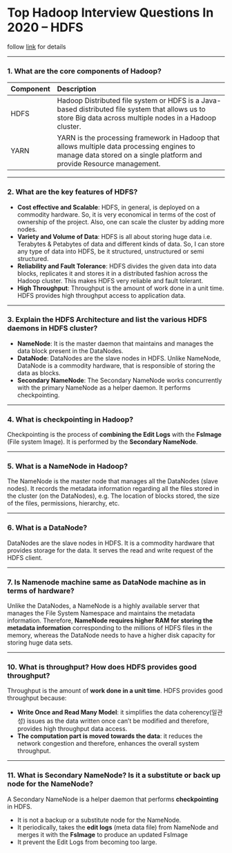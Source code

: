 # Top Hadoop Interview Questions In 2020 – HDFS

follow [link](https://www.edureka.co/blog/interview-questions/hadoop-interview-questions-hdfs-2/) for details

---
### 1. What are the core components of Hadoop?


|Component|Description|
|:---|:---|
|HDFS|Hadoop Distributed file system or HDFS is a Java-based distributed file system that allows us to store Big data across multiple nodes in a Hadoop cluster.|
|YARN|YARN is the processing framework in Hadoop that allows multiple data processing engines to manage data stored on a single platform and provide Resource management.|


---
### 2. What are the key features of HDFS?
- <b>Cost effective and Scalable</b>: HDFS, in general, is deployed on a commodity hardware. So, it is very economical in terms of the cost of ownership of the project. Also, one can scale the cluster by adding more nodes.
- <b>Variety and Volume of Data</b>: HDFS is all about storing huge data i.e. Terabytes & Petabytes of data and different kinds of data. So, I can store any type of data into HDFS, be it structured, unstructured or semi structured.
- <b>Reliability and Fault Tolerance</b>: HDFS divides the given data into data blocks, replicates it and stores it in a distributed fashion across the Hadoop cluster. This makes HDFS very reliable and fault tolerant. 
- <b>High Throughput</b>: Throughput is the amount of work done in a unit time. HDFS provides high throughput access to application data.


---
### 3. Explain the HDFS Architecture and list the various HDFS daemons in HDFS cluster?
- <b>NameNode</b>: It is the master daemon that maintains and manages the data block present in the DataNodes. 
- <b>DataNode</b>: DataNodes are the slave nodes in HDFS. Unlike NameNode, DataNode is a commodity hardware, that is responsible of storing the data as blocks.
- <b>Secondary NameNode</b>: The Secondary NameNode works concurrently with the primary NameNode as a helper daemon. It performs checkpointing. 


---
### 4. What is checkpointing in Hadoop?
Checkpointing is the process of <b>combining the Edit Logs</b> with the <b>FsImage</b> (File system Image). 
It is performed by the <b>Secondary NameNode</b>.


---
### 5. What is a NameNode in Hadoop?
The NameNode is the master node that manages all the DataNodes (slave nodes). 
It records the metadata information regarding all the files stored in the cluster (on the DataNodes), 
e.g. The location of blocks stored, the size of the files, permissions, hierarchy, etc.


---
### 6. What is a DataNode?
DataNodes are the slave nodes in HDFS. 
It is a commodity hardware that provides storage for the data. 
It serves the read and write request of the HDFS client. 


---
### 7. Is Namenode machine same as DataNode machine as in terms of hardware?
Unlike the DataNodes, a NameNode is a highly available server 
that manages the File System Namespace and maintains the metadata information. 
Therefore, <b>NameNode requires higher RAM for storing the metadata information</b> 
corresponding to the millions of HDFS files in the memory, 
whereas the DataNode needs to have a higher disk capacity for storing huge data sets. 


---
### 10. What is throughput? How does HDFS provides good throughput?
Throughput is the amount of <b>work done in a unit time</b>. HDFS provides good throughput because:
- <b>Write Once and Read Many Model</b>: it simplifies the data coherency(일관성) issues as the data written once can’t be modified and therefore, provides high throughput data access.
- <b>The computation part is moved towards the data</b>: it reduces the network congestion and therefore, enhances the overall system throughput.


---
### 11. What is Secondary NameNode? Is it a substitute or back up node for the NameNode?
A Secondary NameNode is a helper daemon that performs <b>checkpointing</b> in HDFS. 
- It is not a backup or a substitute node for the NameNode. 
- It periodically, takes the <b>edit logs</b> (meta data file) from NameNode and merges it with the <b>FsImage</b> to produce an updated FsImage
- It prevent the Edit Logs from becoming too large.





